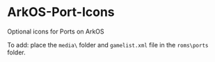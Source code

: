 # ArkOS-Port-Icons
Optional icons for Ports on ArkOS

To add: place the `media\` folder and `gamelist.xml` file in the `roms\ports` folder. 
